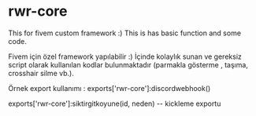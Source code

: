 # rwr-core
This for fivem custom framework :) This is has basic function and some code.

Fivem için özel framework yapılabilir :) İçinde kolaylık sunan ve gereksiz script olarak kullanılan kodlar bulunmaktadır (parmakla gösterme , taşıma, crosshair silme vb.).

Örnek export kullanımı : 
exports['rwr-core']:discordwebhook()

exports['rwr-core']:siktirgitkoyune(id, neden) -- kickleme exportu
